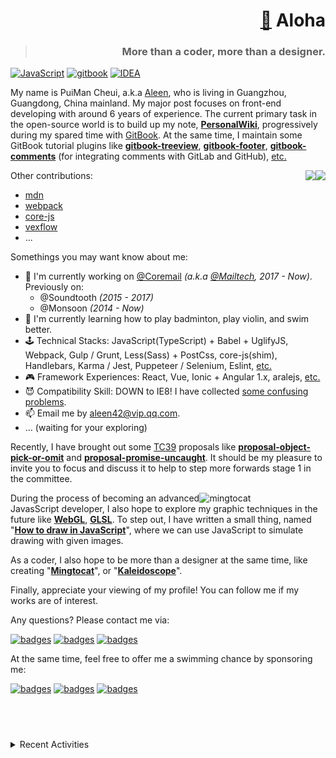 <h1 align="right"><a href="https://profile.aleen42.com">👋</a> Aloha</h1>
<blockquote align="right"><h3>More than a coder, more than a designer.</h3></blockquote>

[![JavaScript](https://badges.aleen42.com/src/javascript.svg)](https://github.com/aleen42/badges) [![gitbook](https://badges.aleen42.com/src/gitbook_2.svg)](https://github.com/aleen42/badges) [![IDEA](https://badges.aleen42.com/src/idea.svg)](https://github.com/aleen42/badges)

My name is PuiMan Cheui, a.k.a [Aleen](https://github.com/aleen42), who is living in Guangzhou, Guangdong, China mainland. My major post focuses on front-end developing with around 6 years of experience. The current primary task in the open-source world is to build up my note, [**PersonalWiki**](http://github.com/aleen42/PersonalWiki), progressively during my spared time with [GitBook](https://github.com/GitbookIO/gitbook). At the same time, I maintain some GitBook tutorial plugins like [**gitbook-treeview**](https://github.com/aleen42/gitbook-treeview), [**gitbook-footer**](https://github.com/aleen42/gitbook-footer), [**gitbook-comments**](https://github.com/aleen42/gitbook-comments) (for integrating comments with GitLab and GitHub), [etc.](https://github.com/aleen42?tab=repositories&q=gitbook&type=&language=)

<img align="right" src="https://github-readme-stats.vercel.app/api/top-langs/?username=aleen42&layout=compact&title_color=fff&text_color=fff&bg_color=0D1117" height="140px" />
<img align="right" src="https://github-readme-stats.vercel.app/api?username=aleen42&title_color=fff&text_color=fff&icon_color=F7DF1E&bg_color=0D1117&show_icons=true" height="140px" />

Other contributions:

- [mdn](https://github.com/mdn/browser-compat-data/pulls?q=is%3Apr+author%3Aaleen42+is%3Aclosed)
- [webpack](https://github.com/webpack/webpack/pulls?q=is%3Apr+author%3Aaleen42+is%3Aclosed)
- [core-js](https://github.com/zloirock/core-js/pulls?q=is%3Apr+author%3Aaleen42+is%3Aclosed)
- [vexflow](https://github.com/0xfe/vexflow/pulls?q=is%3Apr+author%3Aaleen42+is%3Aclosed)
- ...

Somethings you may want know about me:

- 🔭 I'm currently working on [@Coremail](https://github.com/Coremail) *(a.k.a [@Mailtech](https://github.com/Mailtech), 2017 - Now)*. Previously on:
  - @Soundtooth *(2015 - 2017)*
  - @Monsoon *(2014 - Now)*
- 🏸 I'm currently learning how to play badminton, play violin, and swim better.
- 🕹 Technical Stacks: JavaScript(TypeScript) + Babel + UglifyJS, Webpack, Gulp / Grunt, Less(Sass) + PostCss, core-js(shim), Handlebars, Karma / Jest, Puppeteer / Selenium, Eslint, [etc.](https://wiki.aleen42.com/Programming/JavaScript/JavaScript.html)
- 🎮 Framework Experiences: React, Vue, Ionic + Angular 1.x, aralejs, [etc.](https://wiki.aleen42.com/Programming/JavaScript/Framework/Framework.html)
- 😈 Compatibility Skill: DOWN to IE8! I have collected [some confusing problems](https://github.com/aleen42/PersonalWiki/issues/32).
- 📫 Email me by [aleen42@vip.qq.com](mailto:aleen42@vip.qq.com).
- ... (waiting for your exploring)

Recently, I have brought out some [TC39](https://github.com/tc39) proposals like [**proposal-object-pick-or-omit**](https://github.com/aleen42/proposal-object-pick-or-omit) and [**proposal-promise-uncaught**](https://github.com/aleen42/proposal-promise-uncaught). It should be my pleasure to invite you to focus and discuss it to help to step more forwards stage 1 in the committee.

<a href="https://mingtocat.aleen42.com" target="_blank"><img align="right" alt="mingtocat" title="mingtocat" src="http://mingtocat.aleen42.com/emperors/origin.png" width="40%" /></a>

During the process of becoming an advanced JavasScript developer, I also hope to explore my graphic techniques in the future like [**WebGL**](https://wiki.aleen42.com/Programming/JavaScript/webgl/webgl.html), [**GLSL**](https://wiki.aleen42.com/Programming/JavaScript/webgl/glsl/glsl.html). To step out, I have written a small thing, named "[**How to draw in JavaScript**](https://wiki.aleen42.com/post/how_to_draw/how_to_draw.html)", where we can use JavaScript to simulate drawing with given images.

As a coder, I also hope to be more than a designer at the same time, like creating "[**Mingtocat**](https://github.com/aleen42/mingtocat)", or "[**Kaleidoscope**](https://wiki.aleen42.com/post/kaleidoscope/kaleidoscope.html)".

Finally, appreciate your viewing of my profile! You can follow me if my works are of interest.

Any questions? Please contact me via:

[![badges](https://badges.aleen42.com/src/telegram.svg)](https://t.me/aleen42) [![badges](https://badges.aleen42.com/src/wechat.svg)](./wechat.jpg) [![badges](https://badges.aleen42.com/src/reddit.svg)](https://www.reddit.com/user/aleen42)

At the same time, feel free to offer me a swimming chance by sponsoring me:

[![badges](https://badges.aleen42.com/src/paypal.svg)](http://paypal.me/aleen42) [![badges](https://badges.aleen42.com/src/patreon.svg)](https://www.patreon.com/aleen42) [![badges](https://badges.aleen42.com/src/buymeacoffee.svg)](https://www.buymeacoffee.com/aleen42)

## &nbsp;

<details>
  <summary>Recent Activities</summary>
  <p align="center">
    <a href="#"><img align="left" alt="aleen42" src="https://raw.githubusercontent.com/aleen42/aleen42/metrics/github-metrics-states.svg" width="46%" /></a>
    <a href="https://github.com/aleen42?tab=stars" target="_blank"><img alt="aleen42" src="https://raw.githubusercontent.com/aleen42/aleen42/metrics/github-metrics-stars.svg" width="46%" /></a>
  </p>
</details>

